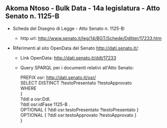 ## Akoma Ntoso - Bulk Data - 14a legislatura - Atto Senato n. 1125-B ##

* Scheda del Disegno di Legge - Atto Senato n. 1125-B:
	* http url: http://www.senato.it/leg/14/BGT/Schede/Ddliter/17233.htm

* Riferimenti al sito OpenData del Senato http://dati.senato.it/:
	* Link OpenData: http://dati.senato.it/ddl/17233
	* Query SPARQL per i documenti relativi all'Atto Senato:

        PREFIX osr: <http://dati.senato.it/osr/>  
		SELECT DISTINCT ?testoPresentato ?testoApprovato  
		WHERE  
		{  
		    ?ddl a osr:Ddl.  
		    ?ddl osr:idFase 1125-B .  
		    OPTIONAL { ?ddl osr:testoPresentato ?testoPresentato }  
		    OPTIONAL { ?ddl osr:testoApprovato ?testoApprovato }  
		}
		